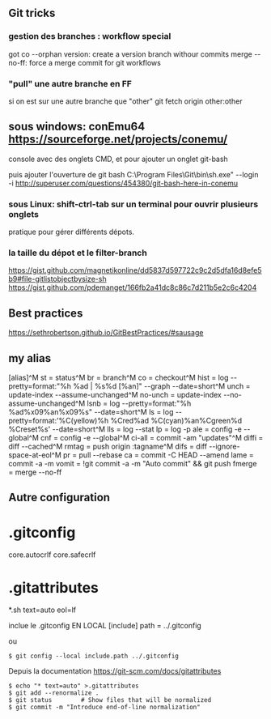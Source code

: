 


Git tricks
----

### gestion des branches : workflow special
got co --orphan version: create a version branch withour commits
merge --no-ff: force a merge commit for git workflows

### "pull" une autre branche en FF
si on est sur une autre branche que "other"
git fetch origin other:other


## sous windows: conEmu64 https://sourceforge.net/projects/conemu/
console avec des onglets CMD, et pour ajouter un onglet git-bash

puis ajouter l'ouverture de git bash
C:\Program Files\Git\bin\sh.exe" --login -i
http://superuser.com/questions/454380/git-bash-here-in-conemu

### sous Linux: shift-ctrl-tab sur un terminal pour ouvrir plusieurs onglets
pratique pour gérer différents dépots.

### la taille du dépot et le filter-branch
https://gist.github.com/magnetikonline/dd5837d597722c9c2d5dfa16d8efe5b9#file-gitlistobjectbysize-sh
https://gist.github.com/pdemanget/166fb2a41dc8c86c7d211b5e2c6c4204


Best practices
----
https://sethrobertson.github.io/GitBestPractices/#sausage







my alias
----
[alias]^M
        st = status^M
        br = branch^M
        co = checkout^M
        hist = log --pretty=format:\"%h %ad | %s%d [%an]\" --graph --date=short^M
        unch = update-index --assume-unchanged^M
        no-unch = update-index --no-assume-unchanged^M
        lsnb = log --pretty=format:\"%h %ad%x09%an%x09%s\" --date=short^M
        ls = log --pretty=format:'%C(yellow)%h %Cred%ad %C(cyan)%an%Cgreen%d %Creset%s' --date=short^M
        lls = log --stat
        lp = log -p
        ale = config -e --global^M
        cnf = config -e --global^M
        ci-all = commit -am \"updates\"^M
        diffi = diff --cached^M
        rmtag = push origin :tagname^M
        difs =  diff --ignore-space-at-eol^M
        pr = pull --rebase
        ca = commit -C HEAD --amend
        lame = commit -a -m
        vomit = !git commit -a -m \"Auto commit\" && git push
        fmerge = merge --no-ff
        
Autre configuration
-------------------

# .gitconfig
core.autocrlf
core.safecrlf

# .gitattributes
*.sh text=auto eol=lf


inclue le .gitconfig EN LOCAL
[include]
  path = ../.gitconfig

  ou
  
    $ git config --local include.path ../.gitconfig
    

Depuis la documentation
https://git-scm.com/docs/gitattributes

    $ echo "* text=auto" >.gitattributes
    $ git add --renormalize .
    $ git status        # Show files that will be normalized
    $ git commit -m "Introduce end-of-line normalization"

